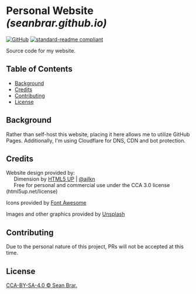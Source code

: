 # Personal Website _(seanbrar.github.io)_

[![GitHub](https://img.shields.io/github/license/seanbrar/seanbrar.github.io)](LICENSE)
[![standard-readme compliant](https://img.shields.io/badge/readme%20style-standard-brightgreen.svg?style=flat-square)](https://github.com/RichardLitt/standard-readme)

Source code for my website.

## Table of Contents

- [Background](#background)
- [Credits](#credits)
- [Contributing](#contributing)
- [License](#license)

## Background

Rather than self-host this website, placing it here allows me to utilize GitHub Pages. Additionally, I'm using Cloudflare for DNS, CDN and bot protection.

## Credits

Website design provided by:\
&ensp;&ensp;&ensp;Dimension by [HTML5 UP](html5up.net) | [@ajlkn](https://twitter.com/ajlkn)\
&ensp;&ensp;&ensp;Free for personal and commercial use under the CCA 3.0 license (html5up.net/license)

Icons provided by [Font Awesome](fontawesome.io)

Images and other graphics provided by [Unsplash](unsplash.com)

## Contributing

Due to the personal nature of this project, PRs will not be accepted at this time.

## License

[CCA-BY-SA-4.0 © Sean Brar.](LICENSE)